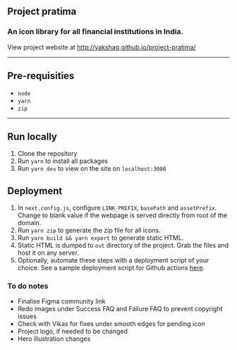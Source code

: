 ## Project pratima

### An icon library for all financial institutions in India.

View project website at http://yakshag.github.io/project-pratima/

---

## Pre-requisities

- `node`
- `yarn`
- `zip`

---

## Run locally

1. Clone the repository
2. Run `yarn` to install all packages
3. Run `yarn dev` to view on the site on `localhost:3000`

## Deployment
1. In `next.config.js`, configure `LINK_PREFIX`, `basePath` and `assetPrefix`. Change to blank value if the webpage is served directly from root of the domain.
2. Run `yarn zip` to generate the zip file for all icons.
3. Run `yarn build && yarn export` to generate static HTML.
4. Static HTML is dumped to `out` directory of the project. Grab the files and host it on any server.
5. Optionally, automate these steps with a deployment script of your choice. See a sample deployment script for Github actions [here](.github/workflows/gh-pages.deploy.yml).


### To do notes
- Finalise Figma community link
- Redo images under Success FAQ and Failure FAQ to prevent copyright issues
- Check with Vikas for fixes under smooth edges for pending icon
- Project logo, if needed to be changed
- Hero illustration changes





